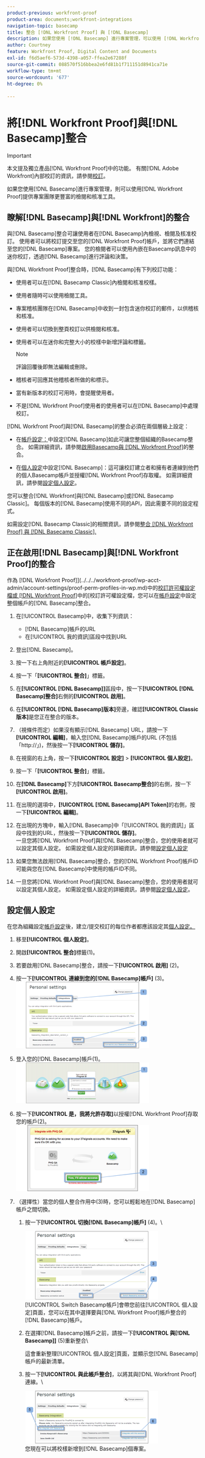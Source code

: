 ```yaml
---
product-previous: workfront-proof
product-area: documents;workfront-integrations
navigation-topic: basecamp
title: 整合 [!DNL Workfront Proof] 與 [!DNL Basecamp]
description: 如果您使用 [!DNL Basecamp] 進行專案管理，可以使用 [!DNL Workfront Proof]提供專案團隊更豐富的檢閱和核准工具。
author: Courtney
feature: Workfront Proof, Digital Content and Documents
exl-id: f6d5aef6-573d-4398-a057-ffea2e67288f
source-git-commit: 088570f516bbea2e6fd81b1f711151d8941ca71e
workflow-type: tm+mt
source-wordcount: '677'
ht-degree: 0%

---
```


# 將[!DNL Workfront Proof]與[!DNL Basecamp]整合

>[!IMPORTANT]
>
>本文提及獨立產品[!DNL Workfront Proof]中的功能。 有關[!DNL Adobe Workfront]內部校訂的資訊，請參閱[校訂](../../../review-and-approve-work/proofing/proofing.md)。

如果您使用[!DNL Basecamp]進行專案管理，則可以使用[!DNL Workfront Proof]提供專案團隊更豐富的檢閱和核准工具。

## 瞭解[!DNL Basecamp]與[!DNL Workfront]的整合

與[!DNL Basecamp]整合可讓使用者在[!DNL Basecamp]內檢視、檢閱及核准校訂。 使用者可以將校訂提交至您的[!DNL Workfront Proof]帳戶，並將它們連結至您的[!DNL Basecamp]專案。 您的檢閱者可以使用內嵌在Basecamp訊息中的迷你校訂，透過[!DNL Basecamp]進行評論和決策。

與[!DNL Workfront Proof]整合時，[!DNL Basecamp]有下列校訂功能：

* 使用者可以在[!DNL Basecamp Classic]內檢閱和核准校樣。
* 使用者隨時可以使用檢閱工具。
* 專案稽核團隊在[!DNL Basecamp]中收到一封包含迷你校訂的郵件，以供稽核和核准。
* 使用者可以切換到整頁校訂以供檢閱和核准。
* 使用者可以在迷你和完整大小的校樣中新增評論和標籤。

  >[!NOTE]
  >
  >評論回覆後即無法編輯或刪除。

* 稽核者可回應其他稽核者所做的和標示。
* 當有新版本的校訂可用時，會提醒使用者。
* 不是[!DNL Workfront Proof]使用者的使用者可以在[!DNL Basecamp]中處理校訂。

[!DNL Workfront Proof]與[!DNL Basecamp]的整合必須在兩個層級上設定：

* 在[帳戶設定：](https://support.workfront.com/hc/en-us/sections/115000912147-Account-settings)中設定[!DNL Basecamp]如此可讓您整個組織的Basecamp整合。 如需詳細資訊，請參閱[啟用Basecamp與 [!DNL Workfront Proof]](#enabling-the-basecamp-integration-with-workfront-proof)的整合。

* 在[個人設定](https://support.workfront.com/hc/en-us/sections/115000921168-Personal-settings)中設定[!DNL Basecamp]：這可讓校訂建立者和擁有者連線到他們的個人Basecamp帳戶並授權[!DNL Workfront Proof]存取權。 如需詳細資訊，請參閱[設定個人設定](#configuring-personal-settings)。

您可以整合[!DNL Workfront]與[!DNL Basecamp]或[!DNL Basecamp Classic]。 每個版本的[!DNL Basecamp]使用不同的API，因此需要不同的設定程式。

如需設定[!DNL Basecamp Classic]的相關資訊，請參閱[整合 [!DNL Workfront Proof] 與 [!DNL Basecamp Classic].](https://support.workfront.com/knowledge/articles/115004234707/en-us?brand_id=662728&amp;return_to=%2Fhc%2Fen-us%2Farticles%2F115004234707)

## 正在啟用[!DNL Basecamp]與[!DNL Workfront Proof]的整合

作為 [!DNL Workfront Proof]](../../../workfront-proof/wp-acct-admin/account-settings/proof-perm-profiles-in-wp.md)中的[校訂許可權設定檔或 [!DNL Workfront Proof]](../../../workfront-proof/wp-acct-admin/account-settings/proof-perm-profiles-in-wp.md)中的[校訂許可權設定檔，您可以在[帳戶設定](https://support.workfront.com/hc/en-us/sections/115000912147-Account-settings)中設定整個帳戶的[!DNL Basecamp]整合。

1. 在[!UICONTROL Basecamp]中，收集下列資訊：

   * [!DNL Basecamp]帳戶的URL
   * 在[!UICONTROL 我的資訊]區段中找到URL

1. 登出[!DNL Basecamp]。
1. 按一下右上角附近的&#x200B;**[!UICONTROL 帳戶設定]**。
1. 按一下「**[!UICONTROL 整合]**」標籤。
1. 在&#x200B;**[!UICONTROL [!DNL Basecamp]]**&#x200B;區段中，按一下&#x200B;**[!UICONTROL [!DNL Basecamp]整合]**&#x200B;右側的&#x200B;**[!UICONTROL 啟用]**。

1. 在&#x200B;**[!UICONTROL [!DNL Basecamp]版本]**&#x200B;旁邊，確認&#x200B;**[!UICONTROL Classic版本]**&#x200B;是您正在整合的版本。

1. （視條件而定）如果沒有顯示[!DNL Basecamp] URL，請按一下&#x200B;**[!UICONTROL 編輯]**，輸入您[!DNL Basecamp]帳戶的URL (不包括「http://」)，然後按一下&#x200B;**[!UICONTROL 儲存]**。

1. 在視窗的右上角，按一下&#x200B;**[!UICONTROL 設定]** > **[!UICONTROL 個人設定]**。

1. 按一下「**[!UICONTROL 整合]**」標籤。
1. 在&#x200B;**[!DNL Basecamp]**&#x200B;下方&#x200B;**[!UICONTROL Basecamp整合]**&#x200B;的右側，按一下&#x200B;**[!UICONTROL 啟用]**。

1. 在出現的選項中，**[!UICONTROL [!DNL Basecamp]API Token]**&#x200B;的右側，按一下&#x200B;**[!UICONTROL 編輯]**。

1. 在出現的方塊中，輸入[!DNL Basecamp]中「[!UICONTROL 我的資訊]」區段中找到的URL，然後按一下&#x200B;**[!UICONTROL 儲存]**。\
   一旦您將[!DNL Workfront Proof]與[!DNL Basecamp]整合，您的使用者就可以設定其個人設定。 如需設定個人設定的詳細資訊，請參閱[設定個人設定](#configuring-personal-settings)

1. 如果您無法啟用[!DNL Basecamp]整合，您的[!DNL Workfront Proof]帳戶ID可能與您在[!DNL Basecamp]中使用的帳戶ID不同。
1. 一旦您將[!DNL Workfront Proof]與[!DNL Basecamp]整合，您的使用者就可以設定其個人設定。 如需設定個人設定的詳細資訊，請參閱[設定個人設定](#configuring-personal-settings)。

## 設定個人設定

在您為組織設定[帳戶設定](https://support.workfront.com/hc/en-us/sections/115000912147-Account-settings)後，建立/提交校訂的每位作者都應該設定其[個人設定。](https://support.workfront.com/hc/en-us/sections/115000921168-Personal-settings)

1. 移至&#x200B;**[!UICONTROL 個人**&#x200B;**設定]**。

1. 開啟&#x200B;**[!UICONTROL 整合]**&#x200B;標籤(1)。
1. 若要啟用[!DNL Basecamp]整合，請按一下&#x200B;**[!UICONTROL 啟用]** (2)。
1. 按一下&#x200B;**[!UICONTROL 連線到您的[!DNL Basecamp]帳戶]** (3)。\
   ![Basecamp_personal_settings-integration.png](assets/basecamp-personal-settings-integration-350x174.png)

1. 登入您的[!DNL Basecamp]帳戶(1)。\
   ![Basecamp_login_page.png](assets/basecamp-login-page-350x107.png)

1. 按一下&#x200B;**[!UICONTROL 是，我將允許存取]**&#x200B;以授權[!DNL Workfront Proof]存取您的帳戶(2)。\
   ![Basecamp_authorization_page.png](assets/basecamp-authorization-page-350x173.png)

1. （選擇性）當您的個人整合作用中(3)時，您可以輕鬆地在[!DNL Basecamp]帳戶之間切換。

   1. 按一下&#x200B;**[!UICONTROL 切換[!DNL Basecamp]帳戶]** (4)。\

      ![Basecamp_switching_accounts__1_.png](assets/basecamp-switching-accounts--1--350x179.png)\
      [!UICONTROL Switch Basecamp帳戶]會帶您前往[!UICONTROL 個人設定]頁面，您可以在其中選擇要與[!DNL Workfront Proof]帳戶整合的[!DNL Basecamp]帳戶。

   1. 在選擇[!DNL Basecamp]帳戶之前，請按一下&#x200B;**[!UICONTROL 與[!DNL Basecamp]]** (5)重新整合\

      這會重新整理[!UICONTROL 個人設定]頁面，並顯示您[!DNL Basecamp]帳戶的最新清單。

   1. 按一下&#x200B;**[!UICONTROL 與此帳戶整合]**，以將其與[!DNL Workfront Proof]連線。\

      ![Basecamp_switching_accounts_2.png](assets/basecamp-switching-accounts-2-350x138.png)\
      您現在可以將校樣新增到[!DNL Basecamp]個專案。
